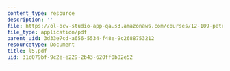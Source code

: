 ```yaml
---
content_type: resource
description: ''
file: https://ol-ocw-studio-app-qa.s3.amazonaws.com/courses/12-109-petrology-fall-2005/31c079bf9c2ee2292b43620ff0b82e52_l5.pdf
file_type: application/pdf
parent_uid: 3d33e7cd-a656-5534-f48e-9c2688753212
resourcetype: Document
title: l5.pdf
uid: 31c079bf-9c2e-e229-2b43-620ff0b82e52
---
```

